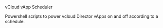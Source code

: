 vCloud vApp Scheduler

Powershell scripts to power vcloud Director vApps on and off according to a schedule.

